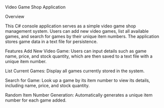 Video Game Shop Application

Overview


This C# console application serves as a simple video game shop management system. Users can add new video games, list all available games, and search for games by their unique item numbers. The application stores game data in a text file for persistence.

Features
Add New Video Game: Users can input details such as game name, price, and stock quantity, which are then saved to a text file with a unique item number.


List Current Games: Display all games currently stored in the system.


Search for Game: Look up a game by its item number to view its details, including name, price, and stock quantity.


Random Item Number Generation: Automatically generates a unique item number for each game added.

